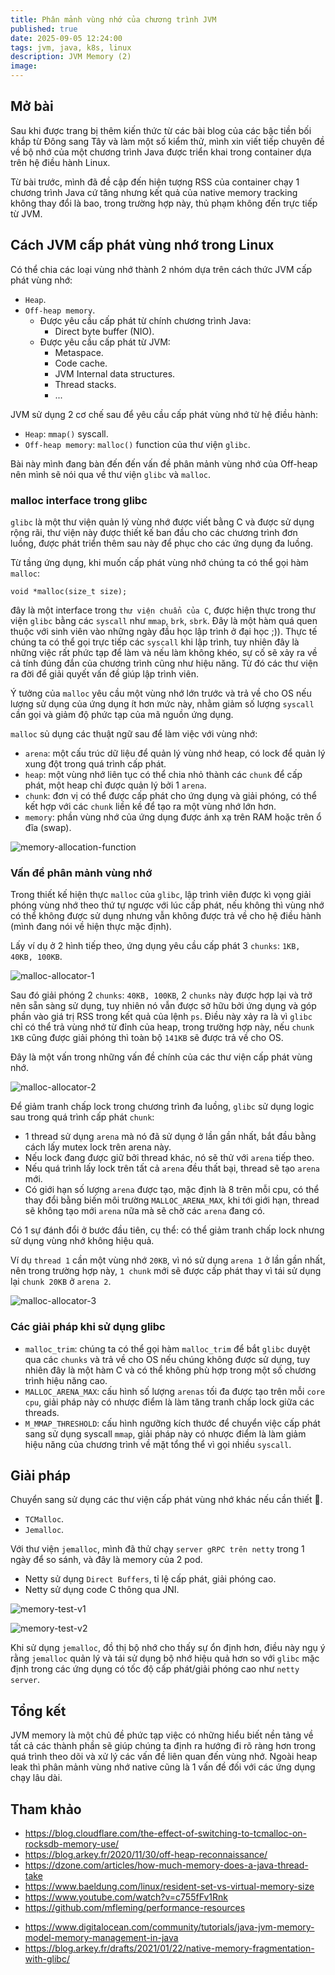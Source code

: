 ```yaml
---
title: Phân mảnh vùng nhớ của chương trình JVM
published: true
date: 2025-09-05 12:24:00
tags: jvm, java, k8s, linux
description: JVM Memory (2)
image: 
---
```


## Mở bài

Sau khi được trang bị thêm kiến thức từ các bài blog của các bậc tiền bối khắp từ Đông sang Tây và làm một số kiểm thử, mình xin viết tiếp chuyên đề về bộ nhớ của một chương trình Java được triển khai trong container dựa trên hệ điều hành Linux.

Từ bài trước, mình đã đề cập đến hiện tượng RSS của container chạy 1 chương trình Java cứ tăng nhưng kết quả của native memory tracking không thay đổi là bao, trong trường hợp này, thủ phạm không đến trực tiếp từ JVM.

## Cách JVM cấp phát vùng nhớ trong Linux

Có thể chia các loại vùng nhớ thành 2 nhóm dựa trên cách thức JVM cấp phát vùng nhớ:
- `Heap`.
- `Off-heap memory`.
    - Được yêu cầu cấp phát từ chính chương trình Java:
        - Direct byte buffer (NIO).
    - Được yêu cầu cấp phát từ JVM:
        - Metaspace.
        - Code cache.
        - JVM Internal data structures.
        - Thread stacks.
        - ...

JVM sử dụng 2 cơ chế sau để yêu cầu cấp phát vùng nhớ từ hệ điều hành:
- `Heap`: `mmap()` syscall.
- `Off-heap memory`: `malloc()` function của thư viện `glibc`.

Bài này mình đang bàn đến đến vấn đề phân mảnh vùng nhớ của Off-heap nên mình sẽ nói qua về thư viện `glibc` và `malloc`.

### malloc interface trong glibc 

`glibc` là một thư viện quản lý vùng nhớ được viết bằng C và được sử dụng rộng rãi, thư viện này được thiết kế ban đầu cho các chương trình đơn luồng, được phát triển thêm sau này để phục cho các ứng dụng đa luồng.

Từ tầng ứng dụng, khi muốn cấp phát vùng nhớ chúng ta có thể gọi hàm `malloc`:

```
void *malloc(size_t size);
```

đây là một interface trong `thư viện chuẩn của C`, được hiện thực trong thư viện `glibc` bằng các `syscall` như `mmap`, `brk`, `sbrk`. Đây là một hàm quá quen thuộc với sinh viên vào những ngày đầu học lập trình ở đại học ;)). Thực tế chúng ta có thể gọi trực tiếp các `syscall` khi lập trình, tuy nhiên đây là những việc rất phức tạp để làm và nếu làm không khéo, sự cố sẽ xảy ra về cả tính đúng đắn của chương trình cũng như hiệu năng. Từ đó các thư viện ra đời để giải quyết vấn đề giúp lập trình viên. 

Ý tưởng của `malloc` yêu cầu một vùng nhớ lớn trước và trả về cho OS nếu lượng sử dụng của ứng dụng ít hơn mức này, nhằm giảm số lượng `syscall` cần gọi và giảm độ phức tạp của mã nguồn ứng dụng.

`malloc` sủ dụng các thuật ngữ sau để làm việc với vùng nhớ:
- `arena`: một cấu trúc dữ liệu để quản lý vùng nhớ heap, có lock để quản lý xung đột trong quá trình cấp phát.
- `heap`: một vùng nhớ liên tục có thể chia nhỏ thành các `chunk` để cấp phát, một heap chỉ được quản lý bởi 1 `arena`.
- `chunk`: đơn vị có thể được cấp phát cho ứng dụng và giải phóng, có thể kết hợp với các `chunk` liền kề để tạo ra một vùng nhớ lớn hơn.
- `memory`: phần vùng nhớ của ứng dụng được ánh xạ trên RAM hoặc trên ổ đĩa (swap).

![memory-allocation-function](img/memory-allocation-function.png)

### Vấn đề phân mảnh vùng nhớ

Trong thiết kế hiện thực `malloc` của `glibc`, lập trình viên được kì vọng giải phóng vùng nhớ theo thứ tự ngược với lúc cấp phát, nếu không thì vùng nhớ có thể không được sử dụng nhưng vẫn không được trả về cho hệ điều hành (mình đang nói về hiện thực mặc định).

Lấy ví dụ ở 2 hình tiếp theo, ứng dụng yêu cầu cấp phát 3 `chunks`: `1KB, 40KB, 100KB`.

![malloc-allocator-1](img/malloc-allocator-1.png)

Sau đó giải phóng 2 `chunks`: `40KB, 100KB`, 2 `chunks` này được hợp lại và trở nên sẵn sàng sử dụng, tuy nhiên nó vẫn được sở hữu bởi ứng dụng và góp phần vào giá trị RSS trong kết quả của lệnh `ps`. Điều này xảy ra là vì `glibc` chỉ có thể trả vùng nhớ từ đỉnh của heap, trong trường hợp này, nếu `chunk 1KB` cũng được giải phóng thì toàn bộ `141KB` sẽ được trả về cho OS.

Đây là một vấn trong những vấn đề chính của các thư viện cấp phát vùng nhớ.

![malloc-allocator-2](img/malloc-allocator-2.png)

Để giảm tranh chấp lock trong chương trình đa luồng, `glibc` sử dụng logic sau trong quá trình cấp phát `chunk`:
- 1 thread sử dụng `arena` mà nó đã sử dụng ở lần gần nhất, bắt đầu bằng cách lấy mutex lock trên arena này.
- Nếu lock đang được giữ bởi thread khác, nó sẽ thử với `arena` tiếp theo.
- Nếu quá trình lấy lock trên tất cả `arena` đều thất bại, thread sẽ tạo `arena` mới.
- Có giới hạn số lượng `arena` được tạo, mặc định là 8 trên mỗi cpu, có thể thay đổi bằng biến môi trường `MALLOC_ARENA_MAX`, khi tới giới hạn, thread sẽ không tạo mới `arena` nữa mà sẽ chờ các `arena` đang có.

Có 1 sự đánh đổi ở bước đầu tiên, cụ thể: có thể giảm tranh chấp lock nhưng sử dụng vùng nhớ không hiệu quả.

Ví dụ `thread 1` cần một vùng nhớ `20KB`, vì nó sử dụng `arena 1` ở lần gần nhất, nên trong trường hợp này, `1 chunk` mới sẽ được cấp phát thay vì tái sử dụng lại `chunk 20KB` ở `arena 2`.

![malloc-allocator-3](img/malloc-allocator-3.png)

### Các giải pháp khi sử dụng glibc

- `malloc_trim`: chúng ta có thể gọi hàm `malloc_trim` để bắt `glibc` duyệt qua các `chunks` và trả về cho OS nếu chúng không được sử dụng, tuy nhiên đây là một hàm C và có thể không phù hợp trong một số chương trình hiệu năng cao.
- `MALLOC_ARENA_MAX`: cấu hình số lượng `arenas` tối đa được tạo trên mỗi `core cpu`, giải pháp này có nhược điểm là làm tăng tranh chấp lock giữa các threads.
- `M_MMAP_THRESHOLD`: cấu hình ngưỡng kích thước để chuyển việc cấp phát sang sử dụng syscall `mmap`, giải pháp này có nhược điểm là làm giảm hiệu năng của chương trình về mặt tổng thể vì gọi nhiều `syscall`.

## Giải pháp

Chuyển sang sử dụng các thư viện cấp phát vùng nhớ khác nếu cần thiết :grimacing:.
- `TCMalloc`.
- `Jemalloc`.

Với thư viện `jemalloc`, mình đã thử chạy `server gRPC trên netty` trong 1 ngày để so sánh, và đây là memory của 2 pod.
- Netty sử dụng `Direct Buffers`, tỉ lệ cấp phát, giải phóng cao.
- Netty sử dụng code C thông qua JNI.


![memory-test-v1](img/memory-test-v1.png)

![memory-test-v2](img/memory-test-v2.png)

Khi sử dụng `jemalloc`, đồ thị bộ nhớ cho thấy sự ổn định hơn, điều này ngụ ý rằng `jemalloc` quản lý và tái sử dụng bộ nhớ hiệu quả hơn so với `glibc` mặc định trong các ứng dụng có tốc độ cấp phát/giải phóng cao như `netty server`.

## Tổng kết

JVM memory là một chủ đề phức tạp việc có những hiểu biết nền tảng về tất cả các thành phần sẽ giúp chúng ta định ra hướng đi rõ ràng hơn trong quá trình theo dõi và xử lý các vấn đề liên quan đến vùng nhớ. Ngoài heap leak thì phân mảnh vùng nhớ native cũng là 1 vấn đề đối với các ứng dụng chạy lâu dài.

## Tham khảo

- https://blog.cloudflare.com/the-effect-of-switching-to-tcmalloc-on-rocksdb-memory-use/
- https://blog.arkey.fr/2020/11/30/off-heap-reconnaissance/
- https://dzone.com/articles/how-much-memory-does-a-java-thread-take
- https://www.baeldung.com/linux/resident-set-vs-virtual-memory-size
- https://www.youtube.com/watch?v=c755fFv1Rnk
- https://github.com/mfleming/performance-resources
<!-- - https://www.javaspecialists.eu/about/heinz/ -->
- https://www.digitalocean.com/community/tutorials/java-jvm-memory-model-memory-management-in-java
- https://blog.arkey.fr/drafts/2021/01/22/native-memory-fragmentation-with-glibc/